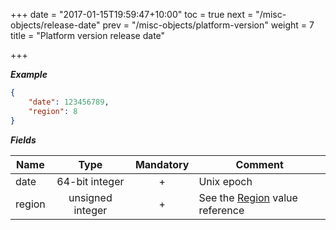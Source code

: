 +++
date = "2017-01-15T19:59:47+10:00"
toc = true
next = "/misc-objects/release-date"
prev = "/misc-objects/platform-version"
weight = 7
title = "Platform version release date"

+++

***Example***

```json
{
    "date": 123456789,
    "region": 8
}
```

***Fields***

| Name   | Type             | Mandatory | Comment |
| ------ |:----------------:|:---------:| ------- |
| date   | 64-bit integer   |     +     | Unix epoch |
| region | unsigned integer |     +     | See the [Region](../../enum-fields/region) value reference |
